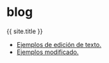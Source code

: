 # blog
{{ site.title }}

 - [Ejemplos de edición de texto.](./2020/20201017.md)
 - [Ejemplos modificado.](./2020/20201017bis.md)